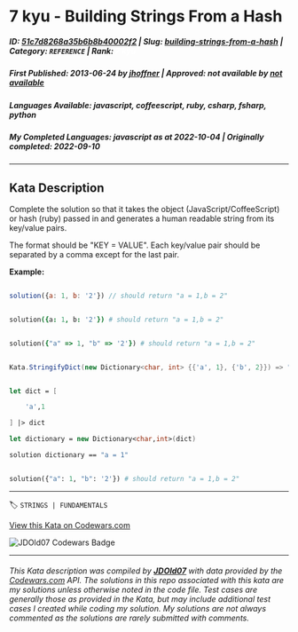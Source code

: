 # 7 kyu - Building Strings From a Hash

##### **ID**: [51c7d8268a35b6b8b40002f2](https://www.codewars.com/kata/51c7d8268a35b6b8b40002f2) | **Slug**: [building-strings-from-a-hash](https://www.codewars.com/kata/51c7d8268a35b6b8b40002f2) | **Category**: `REFERENCE` | **Rank**: <span style="color:white">7 kyu</span>

##### **First Published**: 2013-06-24 ***by*** [jhoffner](https://www.codewars.com/users/jhoffner) | **Approved**: *not available* ***by*** [*not available*](*https://www.codewars.com*)

##### **Languages Available**: javascript, coffeescript, ruby, csharp, fsharp, python

##### **My Completed Languages**: javascript ***as at*** 2022-10-04 | **Originally completed**: 2022-09-10

---

## Kata Description


Complete the solution so that it takes the object (JavaScript/CoffeeScript) or hash (ruby) passed in and generates a human readable string from its key/value pairs. 



The format should be "KEY = VALUE". Each key/value pair should be separated by a comma except for the last pair.



**Example:**

```javascript

solution({a: 1, b: '2'}) // should return "a = 1,b = 2"

```

```coffeescript

solution({a: 1, b: '2'}) # should return "a = 1,b = 2"

```

```ruby

solution({"a" => 1, "b" => '2'}) # should return "a = 1,b = 2"

```

```csharp

Kata.StringifyDict(new Dictionary<char, int> {{'a', 1}, {'b', 2}}) => "a = 1,b = 2";

```

```fsharp

let dict = [

    'a',1

] |> dict

let dictionary = new Dictionary<char,int>(dict)

solution dictionary == "a = 1"

```

```python

solution({"a": 1, "b": '2'}) # should return "a = 1,b = 2"

```



---


🏷 `STRINGS | FUNDAMENTALS`


[View this Kata on Codewars.com](https://www.codewars.com/kata/51c7d8268a35b6b8b40002f2)

![](https://www.codewars.com/users/jdold07/badges/large "JDOld07 Codewars Badge")

---

###### *This Kata description was compiled by [**JDOld07**](https://tpstech.dev) with data provided by the [Codewars.com](https://www.codewars.com) API.  The solutions in this repo associated with this kata are my solutions unless otherwise noted in the code file.  Test cases are generally those as provided in the Kata, but may include additional test cases I created while coding my solution.  My solutions are not always commented as the solutions are rarely submitted with comments.*
